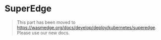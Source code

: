 # SuperEdge

> This part has been moved to  <https://wasmedge.org/docs/develop/deploy/kubernetes/superedge>. Please use our new docs.
